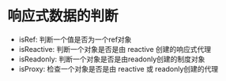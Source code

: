 # 响应式数据的判断

* isRef: 判断一个值是否为一个ref对象
* isReactive: 判断一个对象是否是由 reactive 创建的响应式代理
* isReadonly: 判断一个对象是否是由readonly创建的制度对象
* isProxy: 检查一个对象是否是由 reactive 或 readonly创建的代理

‍
